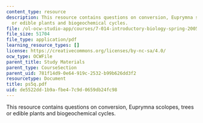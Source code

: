 ```yaml
---
content_type: resource
description: This resource contains questions on conversion, Euprymna scolopes, trees
  or edible plants and biogeochemical cycles.
file: /ol-ocw-studio-app/courses/7-014-introductory-biology-spring-2005/de5522dd1b9afbe47c9d0659db24fc98_ps5q.pdf
file_size: 51704
file_type: application/pdf
learning_resource_types: []
license: https://creativecommons.org/licenses/by-nc-sa/4.0/
ocw_type: OCWFile
parent_title: Study Materials
parent_type: CourseSection
parent_uid: 781f14d9-0e64-919c-2532-b99b626dd3f2
resourcetype: Document
title: ps5q.pdf
uid: de5522dd-1b9a-fbe4-7c9d-0659db24fc98
---
```

This resource contains questions on conversion, Euprymna scolopes, trees or edible plants and biogeochemical cycles.